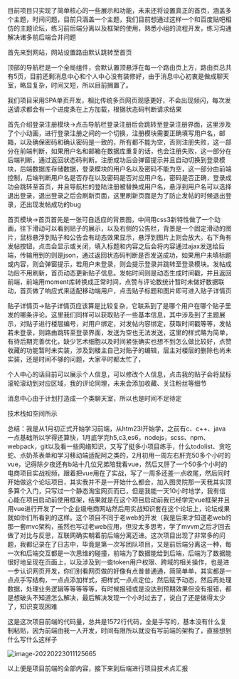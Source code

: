 目前项目只实现了简单核心的一些展示和功能，未来还将设置真正的首页，涵盖多个主题，时间问题，目前只涵盖一个主题，我们目前想通过这样一个和百度贴吧相仿的主题论坛，练习前后端分离以及框架的使用，熟悉小组的流程开发，练习沟通解决诸多前后端合并问题

首先来到网站，网站设置路由默认跳转至首页

顶部的导航栏是一个全局组件，会默认置顶悬浮在每一个路由页上方，路由页总共有5页，目前还剩消息中心和个人中心没有装修好，由于消息中心初衷是做成聊天室，略显复杂，时间又短，所以目前搁置了。

我们项目采用SPA单页开发，相比传统多页网页观感更好，不会出现频闪，每次发送请求都会有一个进度条在上方加载，根据状态码判断请求结果

首先介绍登录注册模块->点击导航栏登录注册后会跳转至登录注册界面，这里涉及了个小动画，进行登录注册之间的一个切换，注册模块需要正确填写用户名，邮箱，以及确保密码和确认密码是一致的，所有都不能为空，否则注册失败，这一部分在前端判断，如果用户名和邮箱在数据库重复的话，也会注册失败，这一部分在后端判断，通过返回状态码判断。注册成功后会弹窗提示并且自动切换到登录模块，后端数据库存储数据，登录模块的用户名以及密码不能为空，这一部分由前端控制，后端判断用户名是否存在以及密码是否对应用户名，密码是否正确，登录成功会跳转至首页，并且导航栏的登陆注册被替换成用户名，悬浮到用户名可以选择退出登录，退出登录之后会刷新页面，这里刷新页面是为了防止发帖的时候退出登录，还出现发帖成功的bug

首页模块->首页首先是一张可自适应的背景图，中间用css3新特性做了一个动画，往下滑动可以看到贴子的展示，以及右侧的公告栏，背景是一个固定滑动的图片，鼠标悬浮到贴子和公告会有动态效果显示，悬浮到图片上则会放大。右下角有发帖按钮，点击会显示或关闭，填入标题和内容之后会将内容通过ajax发送给后端，传输用到的则是json，通过返回状态码判断是否发送成功，如果用户未填标题或内容，则会弹窗提示，若用户未登录，则会提示登录并跳转至登录模块。发帖成功后不用刷新，首页动态更新贴子信息。发帖时间则是动态生成时间戳，并且返回前端，前端用moment库转换成正常时间，点赞与评论数统计暂时未做好数据联动，首页做了响应式来适配移动端用户，点击贴子标题和图片即可进入贴子详情页

贴子详情页->贴子详情页应该算是比较复杂，它联系到了是哪个用户在哪个贴子里发的哪条评论。这里我们同样可以获取贴子一些基本信息，其中涉及到了主题展示，对贴子进行楼层编号，对用户绑定，对发帖内容绑定，获取时间戳等等，发帖若未登录，则路由跳转至登录界面，发送为空也无法发送，这里的样式略为简单，有待后期完善优化，缺少艺术细胞以及时间紧张确实也想不到怎么做比较好，点赞收藏的功能暂时未实装，涉及到楼主自己对贴子的编辑，层主对楼层的删除也尚未实装，还是时间不够的问题，大家平时都太忙了，

个人中心的话目前可以展示个人信息，可以修改个人信息，点击我的贴子会将鼠标滚轮滚动到对应区域，我的评论同理，未来会添加收藏、关注粉丝等细节

消息中心由于计划打造成一个类聊天室，所以也是时间不足待定

技术栈如空间所示

总结：我是从1月初正式开始学习前端，从htm23l开始学，之前有c、c++、java一点基础所以学得还算快，1月底学完h5,c3,es6，nodejs，scss、npm、webpack，git以及看一些网络知识，又写了挺多小项目练手，什么todolist、贪吃蛇、点奶茶表单和学习移动端适配阿之类的，2月初用一周左右肝完50多个小时的vue，记得除夕夜还有b站十几位兄弟陪我看vue，然后又肝了一个50多个小时的电商项目实战视频，跟着把vue用在了实战，写了一周多还差一点收尾，然后同时开始做这个论坛项目，其实我并不是一开始什么都会，加入图灵院那一天我其实顶多算个入门，只写过一个静态淘宝网页而已，但是我能一天10小时地学，我有信心能在项目启动前使用框架，结果就是在这个项目启动前我已经学完vue框架并且用vue进行开发了一个企业级电商网站然后用实战知识套在这个论坛上，论坛成果就如你们所看到的这样。这个项目不同于老web的开发（我是后来才知道老web的那一套mvc架构，虽然也写过老web应用，但没太多思考，学了mvvm之后才回去做了对比与反思，互联网确实朝着前后端分离迈进。这次项目出现了非常多的问题，我都记录在了日志中，毕竟是第一次写团队项目，又是前后端分离这一种，每一次和后端交互都是一次思维的碰撞，前端为了数据能给到后端，后端为了数据能很好地呈现在页面上，以及涉及到一些token用户权限、跨域的相关操作，也是进一步认识网页开发，你们别看网页做的好像有点普普通通，简简单单，其实都是一点点手写结构，一点点添加样式，把样式一点点定位，然后赋予动态，然后再处理数据，处理业务逻辑等等等等等，有时候报错或是没达到预期效果但没有报错，都是想破头不知道怎么解决，最后解决发现一个小时过去了，说白了还是做得太少了，知识变现困难

这是这次项目前端的代码量，总共是1572行代码，全是手写的，基本没有什么复制粘贴，因为前端由我一人开发，时间有限所以就没有写前端的架构了，直接想到什么写什么这样子

![image-20220223011125665](C:\Users\1\AppData\Roaming\Typora\typora-user-images\image-20220223011125665.png)

以上便是项目前端的全部内容，接下来到后端进行项目技术点汇报